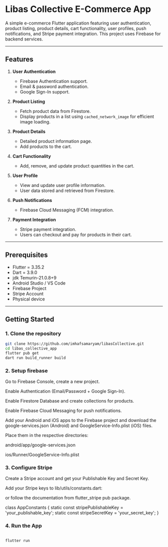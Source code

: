 # Libas Collective E-Commerce App

A simple e-commerce Flutter application featuring user authentication, product listing, product details, cart functionality, user profiles, push notifications, and Stripe payment integration. This project uses Firebase for backend services.

---

## Features

1. **User Authentication**

   - Firebase Authentication support.
   - Email & password authentication.
   - Google Sign-In support.

2. **Product Listing**

   - Fetch product data from Firestore.
   - Display products in a list using `cached_network_image` for efficient image loading.

3. **Product Details**

   - Detailed product information page.
   - Add products to the cart.

4. **Cart Functionality**

   - Add, remove, and update product quantities in the cart.

5. **User Profile**

   - View and update user profile information.
   - User data stored and retrieved from Firestore.

6. **Push Notifications**

   - Firebase Cloud Messaging (FCM) integration.

7. **Payment Integration**
   - Stripe payment integration.
   - Users can checkout and pay for products in their cart.

---

## Prerequisites

- Flutter = 3.35.2
- Dart = 3.9.0
- jdk Temurin-21.0.8+9
- Android Studio / VS Code
- Firebase Project
- Stripe Account
- Physical device

---

## Getting Started

### 1. Clone the repository

```bash
git clone https://github.com/imhafsamaryam/libasCollective.git
cd libas_collective_app
flutter pub get
dart run build_runner build
```

### 2. Setup firebase

Go to Firebase Console, create a new project.

Enable Authentication (Email/Password + Google Sign-In).

Enable Firestore Database and create collections for products.

Enable Firebase Cloud Messaging for push notifications.

Add your Android and iOS apps to the Firebase project and download the google-services.json (Android) and GoogleService-Info.plist (iOS) files.

Place them in the respective directories:

android/app/google-services.json

ios/Runner/GoogleService-Info.plist

### 3. Configure Stripe

Create a Stripe account and get your Publishable Key and Secret Key.

Add your Stripe keys to lib/utils/constants.dart:

or follow the documentation from flutter_stripe pub package.

class AppConstants {
static const stripePublishableKey = 'your_publishable_key';
static const stripeSecretKey = 'your_secret_key';
}

### 4. Run the App

```bash

flutter run

```

